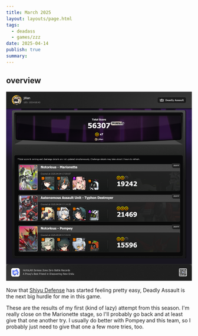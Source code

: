 ```yaml
---
title: March 2025
layout: layouts/page.html
tags:
  - deadass
  - games/zzz
date: 2025-04-14
publish: true
summary: 
---
```

## overview
![Deadly Assault Overview](./photos/04-25_deadass.png)

Now that [Shiyu Defense](https://jillian.garden/games/zzz/shiyu/) has started feeling pretty easy, Deadly Assault is the next big hurdle for me in this game. 

These are the results of my first (kind of lazy) attempt from this season. I'm really close on the Marionette stage, so I'll probably go back and at least give that one another try. I usually do better with Pompey and this team, so I probably just need to give that one a few more tries, too. 